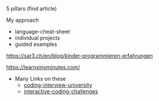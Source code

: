 
5 pillars (find article)

My approach
- language-cheat-sheet
- individual projects
- guided examples



https://sar3.ch/en/blog/kinder-programmieren-erfahrungen


https://learnxinyminutes.com/

* Many Links on these
    * [coding-interview-university](https://github.com/jwasham/coding-interview-university)
    * [interactive-coding-challenges](https://github.com/donnemartin/interactive-coding-challenges)
